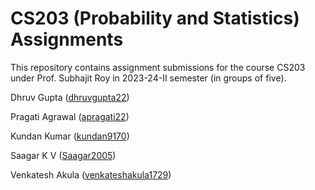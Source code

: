 # CS203 (Probability and Statistics) Assignments
This repository contains assignment submissions for the course CS203 under Prof. Subhajit Roy in 2023-24-II semester (in groups of five).

Dhruv Gupta ([dhruvgupta22](https://github.com/dhruvgupta22/))

Pragati Agrawal ([apragati22](https://github.com/apragati22/))

Kundan Kumar ([kundan9170](https://github.com/kundan9170/))

Saagar K V ([Saagar2005](https://github.com/Saagar2005/))

Venkatesh Akula ([venkateshakula1729](https://github.com/venkateshakula1729/))
